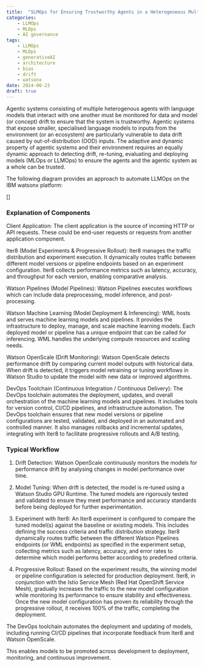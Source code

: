 ```yaml
---
title:  "SLMOps for Ensuring Trustworthy Agents in a Heterogeneous Multi-Agent System"
categories: 
    - LLMOps
    - MLOps
    - AI governance
tags: 
    - LLMOps
    - MLOps
    - generativeAI
    - architecture
    - bias
    - drift
    - watsonx
date: 2024-06-23
draft: true
---
```


Agentic systems consisting of multiple heterogenous agents with language models that interact with one another must be monitored for data and model (or concept) drift to ensure that the system is trustworthy. Agentic systems that expose smaller, specialised language models to inputs from the environment (or an ecosystem) are particularly vulnerable to data drift caused by out-of-distribution (OOD) inputs. The adaptive and dynamic property of agentic systems and their environment requires an equally dynamic approach to detecting drift, re-tuning, evaluating and deploying models (MLOps or LLMOps) to ensure the agents and the agentic system as a whole can be trusted.

The following diagram provides an approach to automate LLMOps on the IBM watsonx platform:

[]

### Explanation of Components

Client Application: The client application is the source of incoming HTTP or API requests. These could be end-user requests or requests from another application component. 

Iter8 (Model Experiments & Progressive Rollout): Iter8 manages the traffic distribution and experiment execution. It dynamically routes traffic between different model versions or pipeline endpoints based on an experiment configuration. Iter8 collects performance metrics such as latency, accuracy, and throughput for each version, enabling comparative analysis.

Watson Pipelines (Model Pipelines): Watson Pipelines executes workflows which can include data preprocessing, model inference, and post-processing.

Watson Machine Learning (Model Deployment & Inferencing): WML hosts and serves machine learning models and pipelines. It provides the infrastructure to deploy, manage, and scale machine learning models. Each deployed model or pipeline has a unique endpoint that can be called for inferencing. WML handles the underlying compute resources and scaling needs.

Watson OpenScale (Drift Monitoring): Watson OpenScale detects performance drift by comparing current model outputs with historical data. When drift is detected, it triggers model retraining or tuning workflows in Watson Studio to update the model with new data or improved algorithms. 

DevOps Toolchain (Continuous Integration / Continuous Delivery): The DevOps toolchain automates the deployment, updates, and overall orchestration of the machine learning models and pipelines. It includes tools for version control, CI/CD pipelines, and infrastructure automation. The DevOps toolchain ensures that new model versions or pipeline configurations are tested, validated, and deployed in an automated and controlled manner. It also manages rollbacks and incremental updates, integrating with Iter8 to facilitate progressive rollouts and A/B testing.

### Typical Workflow

1. Drift Detection: Watson OpenScale continuously monitors the models for performance drift by analysing changes in model performance over time. 

2. Model Tuning: When drift is detected, the model is re-tuned using a Watson Studio GPU Runtime. The tuned models are rigorously tested and validated to ensure they meet performance and accuracy standards before being deployed for further experimentation.

3. Experiment with Iter8: An Iter8 experiment is configured to compare the tuned model(s) against the baseline or existing models. This includes defining the success criteria and traffic distribution strategy. Iter8 dynamically routes traffic between the different Watson Pipelines endpoints (or WML endpoints) as specified in the experiment setup, collecting metrics such as latency, accuracy, and error rates to determine which model performs better according to predefined criteria.

4. Progressive Rollout: Based on the experiment results, the winning model or pipeline configuration is selected for production deployment. Iter8, in conjunction with the Istio Service Mesh (Red Hat OpenShift Service Mesh), gradually increases the traffic to the new model configuration while monitoring its performance to ensure stability and effectiveness. Once the new model configuration has proven its reliability through the progressive rollout, it receives 100% of the traffic, completing the deployment.

The DevOps toolchain automates the deployment and updating of models, including running CI/CD pipelines that incorporate feedback from Iter8 and Watson OpenScale. 

This enables models to be promoted across development to deployment, monitoring, and continuous improvement.